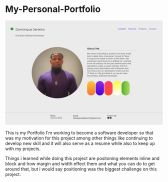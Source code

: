 # My-Personal-Portfolio
![](images/img5.png)

This is my Portfolio I'm working to become a software developer so that was my motivation for this project among other things like continuing to develop new skill and it will also serve as a resume while also to keep up with my projects.

Things i learned while doing this project are positoning elements inline and block and how margin and width effect them and what you can do to get around that, but i would say positioning was the biggest challenge on this project.